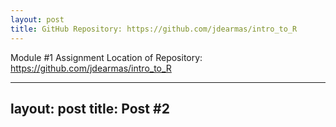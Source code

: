 ```yaml
---
layout: post
title: GitHub Repository: https://github.com/jdearmas/intro_to_R
---
```

Module #1 Assignment
Location of Repository: https://github.com/jdearmas/intro_to_R

---
layout: post
title: Post #2
---
